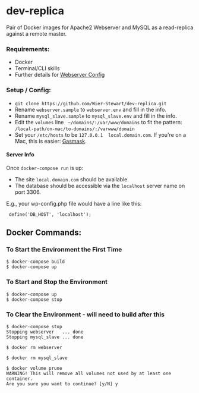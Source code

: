 # dev-replica
Pair of Docker images for Apache2 Webserver and MySQL as a read-replica against a remote master.

### Requirements:
* Docker
* Terminal/CLI skills
* Further details for [Webserver Config](webserver/README.md)

### Setup / Config:

* `git clone https://github.com/Wier-Stewart/dev-replica.git`
* Rename `webserver.sample` to `webserver.env` and fill in the info.
* Rename `mysql_slave.sample` to `mysql_slave.env` and fill in the info.
* Edit the `volumes` line ` ~/domains/:/var/www/domains` to fit the pattern: `/local-path/on-mac/to-domains/:/varwww/domain`
* Set your `/etc/hosts` to be `127.0.0.1  local.domain.com`. If you're on a Mac, this is easier: [Gasmask](https://github.com/2ndalpha/gasmask).

#### Server Info

Once `docker-compose run` is up:
* The site `local.domain.com` should be available.
* The database should be accessible via the `localhost` server name on port 3306.

E.g., your wp-config.php file would have a line like this:
```
 define('DB_HOST', 'localhost');
```

## Docker Commands:
### To Start the Environment the First Time
```
$ docker-compose build
$ docker-compose up
```

### To Start and Stop the Environment
```
$ docker-compose up
$ docker-compose stop
```

### To Clear the Environment - will need to build after this
```
$ docker-compose stop
Stopping webserver   ... done
Stopping mysql_slave ... done

$ docker rm webserver

$ docker rm mysql_slave

$ docker volume prune
WARNING! This will remove all volumes not used by at least one container.
Are you sure you want to continue? [y/N] y
```